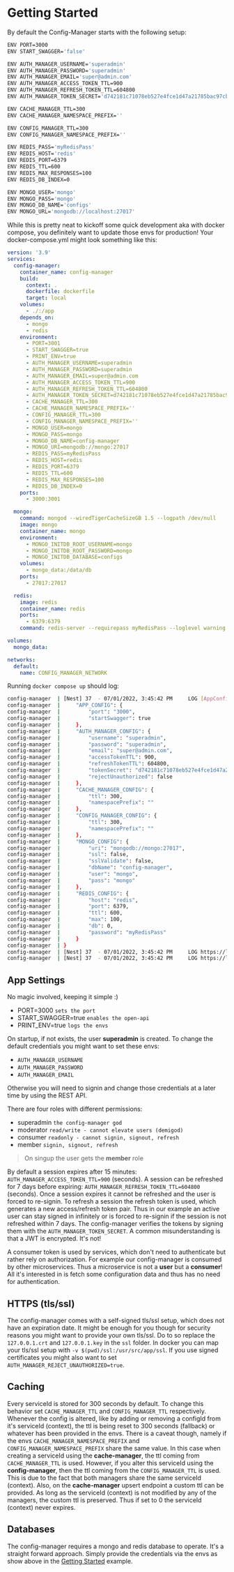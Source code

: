 # Getting Started

By default the Config-Manager starts with the following setup:

```bash
ENV PORT=3000
ENV START_SWAGGER='false'

ENV AUTH_MANAGER_USERNAME='superadmin'
ENV AUTH_MANAGER_PASSWORD='superadmin'
ENV AUTH_MANAGER_EMAIL='super@admin.com'
ENV AUTH_MANAGER_ACCESS_TOKEN_TTL=900
ENV AUTH_MANAGER_REFRESH_TOKEN_TTL=604800
ENV AUTH_MANAGER_TOKEN_SECRET='d742181c71078eb527e4fce1d47a21785bac97cb86518bf43a73acd65dbd9eb0'

ENV CACHE_MANAGER_TTL=300
ENV CACHE_MANAGER_NAMESPACE_PREFIX=''

ENV CONFIG_MANAGER_TTL=300
ENV CONFIG_MANAGER_NAMESPACE_PREFIX=''

ENV REDIS_PASS='myRedisPass'
ENV REDIS_HOST='redis'
ENV REDIS_PORT=6379
ENV REDIS_TTL=600
ENV REDIS_MAX_RESPONSES=100
ENV REDIS_DB_INDEX=0

ENV MONGO_USER='mongo'
ENV MONGO_PASS='mongo'
ENV MONGO_DB_NAME='configs'
ENV MONGO_URL='mongodb://localhost:27017'
```

While this is pretty neat to kickoff some quick development aka with docker compose, you definitely want to update those envs for production! Your docker-compose.yml might look something like this:

```yml
version: '3.9'
services:
  config-manager:
    container_name: config-manager
    build:
      context: .
      dockerfile: dockerfile
      target: local
    volumes:
      - ./:/app
    depends_on:
      - mongo
      - redis
    environment:
      - PORT=3001
      - START_SWAGGER=true
      - PRINT_ENV=true
      - AUTH_MANAGER_USERNAME=superadmin
      - AUTH_MANAGER_PASSWORD=superadmin
      - AUTH_MANAGER_EMAIL=super@admin.com
      - AUTH_MANAGER_ACCESS_TOKEN_TTL=900
      - AUTH_MANAGER_REFRESH_TOKEN_TTL=604800
      - AUTH_MANAGER_TOKEN_SECRET=d742181c71078eb527e4fce1d47a21785bac97cb86518bf43a73acd65dbd9eb0
      - CACHE_MANAGER_TTL=300
      - CACHE_MANAGER_NAMESPACE_PREFIX=''
      - CONFIG_MANAGER_TTL=300
      - CONFIG_MANAGER_NAMESPACE_PREFIX=''
      - MONGO_USER=mongo
      - MONGO_PASS=mongo
      - MONGO_DB_NAME=config-manager
      - MONGO_URI=mongodb://mongo:27017
      - REDIS_PASS=myRedisPass
      - REDIS_HOST=redis
      - REDIS_PORT=6379
      - REDIS_TTL=600
      - REDIS_MAX_RESPONSES=100
      - REDIS_DB_INDEX=0
    ports:
      - 3000:3001

  mongo:
    command: mongod --wiredTigerCacheSizeGB 1.5 --logpath /dev/null
    image: mongo
    container_name: mongo
    environment:
      - MONGO_INITDB_ROOT_USERNAME=mongo
      - MONGO_INITDB_ROOT_PASSWORD=mongo
      - MONGO_INITDB_DATABASE=configs
    volumes:
      - mongo_data:/data/db
    ports:
      - 27017:27017

  redis:
    image: redis
    container_name: redis
    ports:
      - 6379:6379
    command: redis-server --requirepass myRedisPass --loglevel warning

volumes:
  mongo_data:

networks:
  default:
    name: CONFIG_MANAGER_NETWORK
```

Running `docker compose up` should log:

```bash
config-manager  | [Nest] 37  - 07/01/2022, 3:45:42 PM     LOG [AppConfiguration] {
config-manager  |     "APP_CONFIG": {
config-manager  |         "port": "3000",
config-manager  |         "startSwagger": true
config-manager  |     },
config-manager  |     "AUTH_MANAGER_CONFIG": {
config-manager  |         "username": "superadmin",
config-manager  |         "password": "superadmin",
config-manager  |         "email": "super@admin.com",
config-manager  |         "accessTokenTTL": 900,
config-manager  |         "refreshTokenTTL": 604800,
config-manager  |         "tokenSecret": "d742181c71078eb527e4fce1d47a21785bac97cb86518bf43a73acd65dbd9eb0",
config-manager  |         "rejectUnauthorized": false
config-manager  |     },
config-manager  |     "CACHE_MANAGER_CONFIG": {
config-manager  |         "ttl": 300,
config-manager  |         "namespacePrefix": ""
config-manager  |     },
config-manager  |     "CONFIG_MANAGER_CONFIG": {
config-manager  |         "ttl": 300,
config-manager  |         "namespacePrefix": ""
config-manager  |     },
config-manager  |     "MONGO_CONFIG": {
config-manager  |         "uri": "mongodb://mongo:27017",
config-manager  |         "ssl": false,
config-manager  |         "sslValidate": false,
config-manager  |         "dbName": "config-manager",
config-manager  |         "user": "mongo",
config-manager  |         "pass": "mongo"
config-manager  |     },
config-manager  |     "REDIS_CONFIG": {
config-manager  |         "host": "redis",
config-manager  |         "port": 6379,
config-manager  |         "ttl": 600,
config-manager  |         "max": 100,
config-manager  |         "db": 0,
config-manager  |         "password": "myRedisPass"
config-manager  |     }
config-manager  | }
config-manager  | [Nest] 37  - 07/01/2022, 3:45:42 PM     LOG https://localhost:3000/api-docs-json
config-manager  | [Nest] 37  - 07/01/2022, 3:45:42 PM     LOG https://localhost:3000/api-docs
```

## App Settings

No magic involved, keeping it simple :)

- PORT=3000 `sets the port`
- START_SWAGGER=true `enables the open-api`
- PRINT_ENV=true `logs the envs`

On startup, if not exists, the user **superadmin** is created. To change the default credentials you might want to set these envs:

- `AUTH_MANAGER_USERNAME`
- `AUTH_MANAGER_PASSWORD`
- `AUTH_MANAGER_EMAIL`

Otherwise you will need to signin and change those credentials at a later time by using the REST API.

There are four roles with different permissions:

- superadmin `the config-manager god`
- moderator `read/write - cannot elevate users (demigod)`
- consumer `readonly - cannot signin, signout, refresh`
- member `signin, signout, refresh`

> On singup the user gets the **member** role

By default a session expires after 15 minutes: `AUTH_MANAGER_ACCESS_TOKEN_TTL=900` (seconds).
A session can be refreshed for 7 days before expiring: `AUTH_MANAGER_REFRESH_TOKEN_TTL=604800` (seconds).
Once a session expires it cannot be refreshed and the user is forced to re-signin. To refresh a session the refresh token is used,
which generates a new access/refresh token pair. Thus in our example an active user can stay signed in infinitely or is forced to re-signin if the session is not refreshed within 7 days. The config-manager verifies the tokens by signing them with the `AUTH_MANAGER_TOKEN_SECRET`. A common misunderstanding is that a JWT is encrypted. It's not!

A consumer token is used by services, which don't need to authenticate but rather rely on authorization. For example our config-manager is consumed by other microservices. Thus a microservice is not a **user** but a **consumer**! All it's interested in is fetch some configuration data and thus has no need for authentication.

## HTTPS (tls/ssl)

The config-manager comes with a self-signed tls/ssl setup, which does not have an expiration date.
It might be enough for you though for security reasons you might want to provide your own tls/ssl.
Do to so replace the `127.0.0.1.crt` and `127.0.0.1.key` in the `ssl` folder. In docker you can map your tls/ssl setup with `-v $(pwd)/ssl:/usr/src/app/ssl`. If you use signed certificates you might also want to set `AUTH_MANAGER_REJECT_UNAUTHORIZED=true`.

## Caching

Every serviceId is stored for 300 seconds by default. To change this behavior set `CACHE_MANAGER_TTL` and `CONFIG_MANAGER_TTL` respectively. Whenever the config is altered, like by adding or removing a configId from it's serviceId (context), the ttl is being reset to 300 seconds (fallback) or whatever has been provided in the envs. There is a caveat though, namely if the envs `CACHE_MANAGER_NAMESPACE_PREFIX` and `CONFIG_MANAGER_NAMESPACE_PREFIX` share the same value. In this case when creating a serviceId using the **cache-manager**, the ttl coming from `CACHE_MANAGER_TTL` is used. However, if you alter this serviceId using the **config-manager**, then the ttl coming from the `CONFIG_MANAGER_TTL` is used. This is due to the fact that both managers share the same serviceId (context). Also, on the **cache-manager** upsert endpoint a custom ttl can be provided. As long as the serviceId (context) is not modified by any of the managers, the custom ttl is preserved. Thus if set to 0 the serviceId (context) never expires.

## Databases

The config-manager requires a mongo and redis database to operate. It's a straight forward approach. Simply provide the credentials via the envs as show above in the [Getting Started](#getting-started) example.
